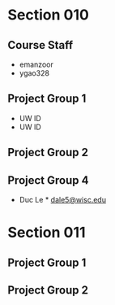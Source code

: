 # Section 010

## Course Staff

   * emanzoor
   * ygao328

## Project Group 1

   * UW ID
   * UW ID

## Project Group 2

## Project Group 4
   
   * Duc Le
   	* dale5@wisc.edu

# Section 011

## Project Group 1

## Project Group 2
